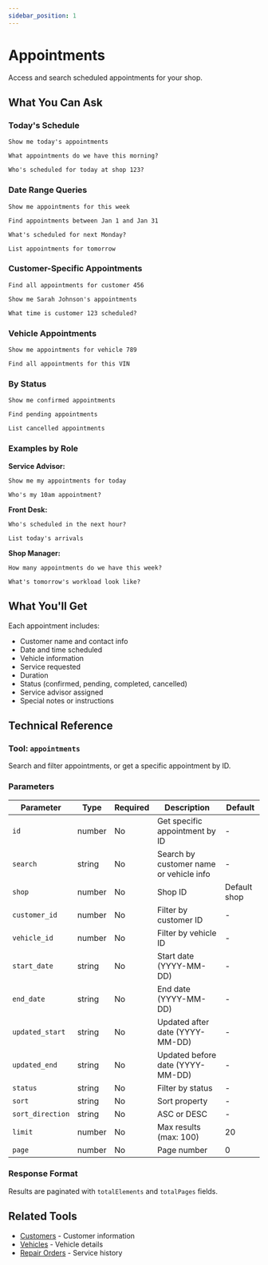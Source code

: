 ```yaml
---
sidebar_position: 1
---
```


# Appointments

Access and search scheduled appointments for your shop.

## What You Can Ask

### Today's Schedule

```
Show me today's appointments
```

```
What appointments do we have this morning?
```

```
Who's scheduled for today at shop 123?
```

### Date Range Queries

```
Show me appointments for this week
```

```
Find appointments between Jan 1 and Jan 31
```

```
What's scheduled for next Monday?
```

```
List appointments for tomorrow
```

### Customer-Specific Appointments

```
Find all appointments for customer 456
```

```
Show me Sarah Johnson's appointments
```

```
What time is customer 123 scheduled?
```

### Vehicle Appointments

```
Show me appointments for vehicle 789
```

```
Find all appointments for this VIN
```

### By Status

```
Show me confirmed appointments
```

```
Find pending appointments
```

```
List cancelled appointments
```

### Examples by Role

**Service Advisor:**
```
Show me my appointments for today
```

```
Who's my 10am appointment?
```

**Front Desk:**
```
Who's scheduled in the next hour?
```

```
List today's arrivals
```

**Shop Manager:**
```
How many appointments do we have this week?
```

```
What's tomorrow's workload look like?
```

## What You'll Get

Each appointment includes:
- Customer name and contact info
- Date and time scheduled
- Vehicle information
- Service requested
- Duration
- Status (confirmed, pending, completed, cancelled)
- Service advisor assigned
- Special notes or instructions

## Technical Reference

### Tool: `appointments`

Search and filter appointments, or get a specific appointment by ID.

### Parameters

| Parameter | Type | Required | Description | Default |
|-----------|------|----------|-------------|---------|
| `id` | number | No | Get specific appointment by ID | - |
| `search` | string | No | Search by customer name or vehicle info | - |
| `shop` | number | No | Shop ID | Default shop |
| `customer_id` | number | No | Filter by customer ID | - |
| `vehicle_id` | number | No | Filter by vehicle ID | - |
| `start_date` | string | No | Start date (YYYY-MM-DD) | - |
| `end_date` | string | No | End date (YYYY-MM-DD) | - |
| `updated_start` | string | No | Updated after date (YYYY-MM-DD) | - |
| `updated_end` | string | No | Updated before date (YYYY-MM-DD) | - |
| `status` | string | No | Filter by status | - |
| `sort` | string | No | Sort property | - |
| `sort_direction` | string | No | ASC or DESC | - |
| `limit` | number | No | Max results (max: 100) | 20 |
| `page` | number | No | Page number | 0 |

### Response Format

Results are paginated with `totalElements` and `totalPages` fields.

## Related Tools

- [Customers](./customers.md) - Customer information
- [Vehicles](./vehicles.md) - Vehicle details
- [Repair Orders](./repair-orders.md) - Service history
